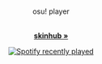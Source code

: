 <br />
<p align="center">
  osu! player
  </p>

  <p align="center">
    <br />
    <a href="https://github.com/cuttinglanes/skins"><strong>skinhub »</strong></a>
  </p>
</p>




<div align="center">
  <a href="https://open.spotify.com/user/31gdb2bkg2t3xfbggprclqpr7vg4">
    <img src="https://spotify-recently-played-readme.vercel.app/api?user=31gdb2bkg2t3xfbggprclqpr7vg4&count=5" alt="Spotify recently played"  />
  </a>
</div>
